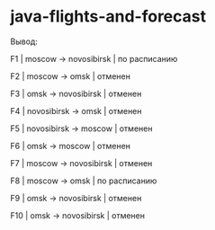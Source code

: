 # java-flights-and-forecast
Вывод:

F1 | moscow -> novosibirsk | по расписанию

F2 | moscow -> omsk | отменен

F3 | omsk -> novosibirsk | отменен

F4 | novosibirsk -> omsk | отменен

F5 | novosibirsk -> moscow | отменен

F6 | omsk -> moscow | отменен

F7 | moscow -> novosibirsk | отменен

F8 | moscow -> omsk | по расписанию

F9 | omsk -> novosibirsk | отменен

F10 | omsk -> novosibirsk | отменен